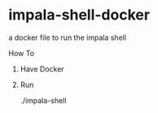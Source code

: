 impala-shell-docker
===================

a docker file to run the impala shell


How To

1. Have Docker

2. Run

    ./impala-shell
